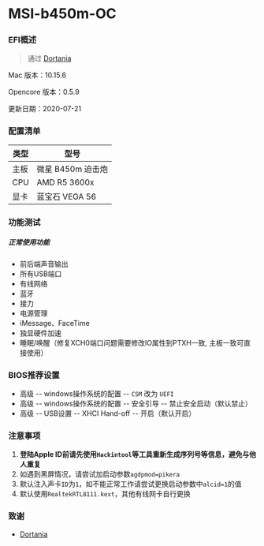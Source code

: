 # MSI-b450m-OC
### EFI概述

> 通过 [Dortania](https://dortania.github.io/OpenCore-Desktop-Guide/AMD/zen.html) 
>

Mac 版本：10.15.6

Opencore 版本：0.5.9

更新日期：2020-07-21



### 配置清单

| 类型 | 型号              |
| ---- | ----------------- |
| 主板 | 微星 B450m 迫击炮 |
| CPU  | AMD R5 3600x      |
| 显卡 | 蓝宝石 VEGA 56     |



### 功能测试

##### 正常使用功能

* 前后端声音输出
* 所有USB端口
* 有线网络
* 蓝牙
* 接力
* 电源管理
* iMessage、FaceTime
* 独显硬件加速
* 睡眠/唤醒（修复XCH0端口问题需要修改IO属性到PTXH一致, 主板一致可直接使用）



### BIOS推荐设置

* 高级 -- windows操作系统的配置 -- `CSM` 改为 `UEFI`
* 高级 -- windows操作系统的配置 -- 安全引导 -- 禁止安全启动（默认禁止）
* 高级 -- USB设置 -- XHCI Hand-off -- 开启（默认开启）



### 注意事项

1. **登陆Apple ID前请先使用`Hackintool`等工具重新生成序列号等信息，避免与他人重复**
2. 如遇到黑屏情况，请尝试加启动参数`agdpmod=pikera`
3. 默认注入声卡`ID`为`1`，如不能正常工作请尝试更换启动参数中`alcid=1`的值
4. 默认使用`RealtekRTL8111.kext`，其他有线网卡自行更换


### 致谢

* [Dortania](https://dortania.github.io/OpenCore-Desktop-Guide/AMD/zen.html)
